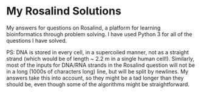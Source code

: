 # My Rosalind Solutions
My answers for questions on Rosalind, a platform for learning bioinformatics through problem solving.
I have used Python 3 for all of the questions I have solved.

PS:
DNA is stored in every cell, in a supercoiled manner, not as a straight strand 
(which would be of length ~ 2.2 m in a single human cell!).
Similarly, most of the inputs for DNA/RNA strands in the Rosalind question will not be in a long
(1000s of characters long) line, but will be split by newlines. My answers take this into account, 
so they might be a tad longer than they should be, even though some of the algorithms might be straightforward.
